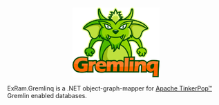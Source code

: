 #
<p align="center">
  <img src="assets/Logo.png" alt="Gremlinq mascot" title="Gremlinq mascot" width=40% />
</p>

ExRam.Gremlinq is a .NET object-graph-mapper for [Apache TinkerPop™](http://tinkerpop.apache.org/) Gremlin enabled databases.

